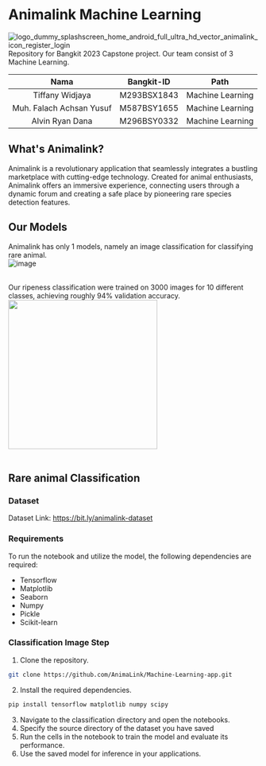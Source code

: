 # Animalink Machine Learning
![logo_dummy_splashscreen_home_android_full_ultra_hd_vector_animalink_icon_register_login](https://github.com/AnimaLink/Machine-Learning-app/assets/91884661/71e483f7-e112-4151-9f30-97c96faac61c)
Repository for Bangkit 2023 Capstone project. Our team consist of 3 Machine Learning. <br />

|          Nama         | Bangkit-ID |       Path       |
|:---------------------:|:----------:|:----------------:|
|  Tiffany Widjaya  |  M293BSX1843  | Machine Learning |
|  Muh. Falach Achsan Yusuf  |  M587BSY1655  | Machine Learning |
|   Alvin Ryan Dana    |  M296BSY0332  |  Machine Learning |

## What's Animalink?
Animalink is a revolutionary application that seamlessly integrates a bustling marketplace with cutting-edge technology. Created for animal enthusiasts, Animalink offers an immersive experience, connecting users through a dynamic forum and creating a safe place by pioneering rare species detection features. 

## Our Models
Animalink has only 1 models, namely an image classification for classifying rare animal. <br />
![image]() <br /><br />

Our ripeness classification were trained on 3000 images for 10 different classes, achieving roughly 94% validation accuracy. <br />
<img src=""  width="300" height="300"><br /><br />

## Rare animal Classification

### Dataset
Dataset Link: https://bit.ly/animalink-dataset

### Requirements
To run the notebook and utilize the model, the following dependencies are required:
- Tensorflow
- Matplotlib
- Seaborn
- Numpy
- Pickle
- Scikit-learn

### Classification Image Step
1. Clone the repository.
```bash
git clone https://github.com/AnimaLink/Machine-Learning-app.git
```
2. Install the required dependencies.
```bash
pip install tensorflow matplotlib numpy scipy
```
3. Navigate to the classification directory and open the notebooks.
4. Specify the source directory of the dataset you have saved
5. Run the cells in the notebook to train the model and evaluate its performance.
6. Use the saved model for inference in your applications.
